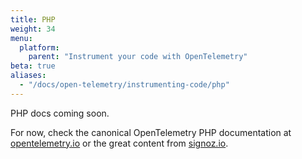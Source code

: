 ```yaml
---
title: PHP
weight: 34
menu:
  platform:
    parent: "Instrument your code with OpenTelemetry"
beta: true
aliases:
  - "/docs/open-telemetry/instrumenting-code/php"
---
```


PHP docs coming soon.

For now, check the canonical OpenTelemetry PHP documentation at [opentelemetry.io](https://opentelemetry.io/docs/languages/php/getting-started/)
or the great content from [signoz.io](https://signoz.io/docs/instrumentation/php/).
